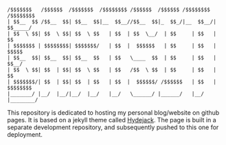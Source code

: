 ~~~

/$$$$$$$   /$$$$$$  /$$$$$$$  /$$$$$$$$ /$$$$$$  /$$$$$$ /$$$$$$$$ /$$$$$$$$
| $$__  $$ /$$__  $$| $$__  $$|__  $$__//$$__  $$|_  $$_/|__  $$__/| $$_____/
| $$  \ $$| $$  \ $$| $$  \ $$   | $$  | $$  \__/  | $$     | $$   | $$      
| $$$$$$$ | $$$$$$$$| $$$$$$$/   | $$  |  $$$$$$   | $$     | $$   | $$$$$   
| $$__  $$| $$__  $$| $$__  $$   | $$   \____  $$  | $$     | $$   | $$__/   
| $$  \ $$| $$  | $$| $$  \ $$   | $$   /$$  \ $$  | $$     | $$   | $$      
| $$$$$$$/| $$  | $$| $$  | $$   | $$  |  $$$$$$/ /$$$$$$   | $$   | $$$$$$$$
|_______/ |__/  |__/|__/  |__/   |__/   \______/ |______/   |__/   |________/

~~~


This repository is dedicated to hosting my personal blog/website on github pages. It is based on a jekyll theme called [Hydejack](https://hydejack.com). The page is built in a separate development repository, and subsequently pushed to this one for deployment.                                                                            

